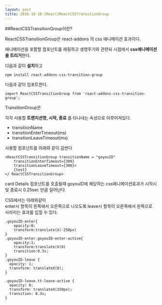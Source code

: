```yaml
---
layout: post
title: 2016-10-10-[React]ReactCSSTransitionGroup
---
```


##ReactCSSTransitionGroup이란?

ReactCSSTransitionGroup은 react-addons 의 css 애니메이션 효과이다.

애니메이션을 포함할 컴포넌트를 래핑하고 생명주기와 관련되 시점에서 **css애니메이션을 트리거**한다.

댜음과 같이 **설치**하고

~~~
npm install react-addons-css-transition-group
~~~

다음과 같이 임포트한다.

~~~
import ReactCSSTransitionGroup from 'react-addons-css-transition-group';
~~~


TransitionGroup은

각각 사용할 **트랜지션명, 시작, 종료** 를 타나내는 속성으로 이루어져있다.

* transitionName
* transitionEnterTimeout(ms)
* transitionLeaveTimeout(ms)

사용할 컴포넌트를 아래와 같이 감싼다

~~~
<ReactCSSTransitionGroup transitionName = "goyouID"
	transitionEnterTimeout={300}
	transitionLeaveTimeout={300}>		
	{test}
</ ReactCSSTransitionGroup>
~~~

card Details 컴포넌트를 호출될때 goyouID에 해당하는 css애니메이션효과가 시작시 및 종료시 0.25sec 만큼 일어난다.


CSS에서는 아래와같이  
enter시 항목이 왼쪽에서 오른쪽으로 나오도록
leave시 항목이 오른쪽에서 왼쪽으로 사라지는 효과를 입힐 수 있다.

~~~
.goyouID-enter{
	opacity:0;
	transform:translate(X(-250px)
}
.goyouID-enter.goyouID-enter-active{
	opacity:1;
	transform:translate(X(0)
	transition:0.3s;
}
.goyouID-leave {
  opacity: 1;
  transform: translateX(0);
}

.goyouID-leave.tt-leave-active {
  opacity: 0;
  transform: translateX(250px);
  transition: 0.3s;
}
~~~




